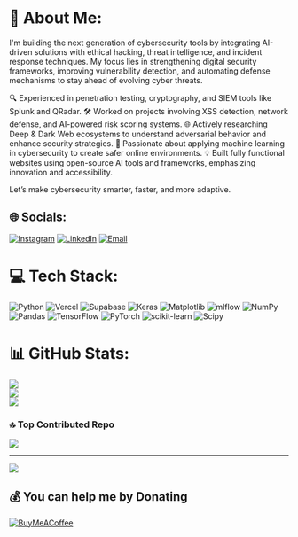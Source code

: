 # 💫 About Me:
I'm building the next generation of cybersecurity tools by integrating AI-driven solutions with ethical hacking, threat intelligence, and incident response techniques. My focus lies in strengthening digital security frameworks, improving vulnerability detection, and automating defense mechanisms to stay ahead of evolving cyber threats.

🔍 Experienced in penetration testing, cryptography, and SIEM tools like Splunk and QRadar.
🛠️ Worked on projects involving XSS detection, network defense, and AI-powered risk scoring systems.
🌐 Actively researching Deep & Dark Web ecosystems to understand adversarial behavior and enhance security strategies.
🤖 Passionate about applying machine learning in cybersecurity to create safer online environments.
💡 Built fully functional websites using open-source AI tools and frameworks, emphasizing innovation and accessibility.

Let’s make cybersecurity smarter, faster, and more adaptive.  


## 🌐 Socials:
[![Instagram](https://img.shields.io/badge/Instagram-%23E4405F.svg?logo=Instagram&logoColor=white)](https://www.instagram.com/illusionist__666/) 
[![LinkedIn](https://img.shields.io/badge/LinkedIn-%230077B5.svg?logo=linkedin&logoColor=white)](https://www.linkedin.com/in/suryansh-srivastava-746113292) 
[![Email](https://img.shields.io/badge/Email-D14836?logo=gmail&logoColor=white)](mailto:dhawalsri77@gmail.com)


# 💻 Tech Stack:
![Python](https://img.shields.io/badge/python-3670A0?style=plastic&logo=python&logoColor=ffdd54) ![Vercel](https://img.shields.io/badge/vercel-%23000000.svg?style=plastic&logo=vercel&logoColor=white) ![Supabase](https://img.shields.io/badge/Supabase-3ECF8E?style=plastic&logo=supabase&logoColor=white) ![Keras](https://img.shields.io/badge/Keras-%23D00000.svg?style=plastic&logo=Keras&logoColor=white) ![Matplotlib](https://img.shields.io/badge/Matplotlib-%23ffffff.svg?style=plastic&logo=Matplotlib&logoColor=black) ![mlflow](https://img.shields.io/badge/mlflow-%23d9ead3.svg?style=plastic&logo=numpy&logoColor=blue) ![NumPy](https://img.shields.io/badge/numpy-%23013243.svg?style=plastic&logo=numpy&logoColor=white) ![Pandas](https://img.shields.io/badge/pandas-%23150458.svg?style=plastic&logo=pandas&logoColor=white) ![TensorFlow](https://img.shields.io/badge/TensorFlow-%23FF6F00.svg?style=plastic&logo=TensorFlow&logoColor=white) ![PyTorch](https://img.shields.io/badge/PyTorch-%23EE4C2C.svg?style=plastic&logo=PyTorch&logoColor=white) ![scikit-learn](https://img.shields.io/badge/scikit--learn-%23F7931E.svg?style=plastic&logo=scikit-learn&logoColor=white) ![Scipy](https://img.shields.io/badge/SciPy-%230C55A5.svg?style=plastic&logo=scipy&logoColor=%white)
# 📊 GitHub Stats:
![](https://github-readme-stats.vercel.app/api?username=MatrixEncoder&theme=dark&hide_border=false&include_all_commits=false&count_private=false)<br/>
![](https://github-readme-streak-stats.herokuapp.com/?user=MatrixEncoder&theme=dark&hide_border=false)<br/>
![](https://github-readme-stats.vercel.app/api/top-langs/?username=MatrixEncoder&theme=dark&hide_border=false&include_all_commits=false&count_private=false&layout=compact)

### 🔝 Top Contributed Repo
![](https://github-contributor-stats.vercel.app/api?username=MatrixEncoder&limit=5&theme=dark&combine_all_yearly_contributions=true)

---
[![](https://visitcount.itsvg.in/api?id=MatrixEncoder&icon=0&color=0)](https://visitcount.itsvg.in)

  ## 💰 You can help me by Donating
  [![BuyMeACoffee](https://img.shields.io/badge/Buy%20Me%20a%20Coffee-ffdd00?style=for-the-badge&logo=buy-me-a-coffee&logoColor=black)](https://buymeacoffee.com/pocket.executioner) 

  
<!-- Proudly created with GPRM ( https://gprm.itsvg.in ) -->
